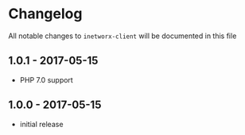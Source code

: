# Changelog

All notable changes to `inetworx-client` will be documented in this file

## 1.0.1 - 2017-05-15

- PHP 7.0 support

## 1.0.0 - 2017-05-15

- initial release
